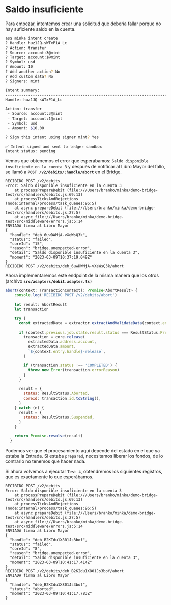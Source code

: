 # Saldo insuficiente

Para empezar, intentemos crear una solicitud que debería fallar porque no hay suficiente saldo en la cuenta.

```bash
as$ minka intent create
? Handle: huz1JQ-sWTxP1A_Lc
? Action: transfer
? Source: account:3@mint
? Target: account:1@mint
? Symbol: usd
? Amount: 10
? Add another action? No
? Add custom data? No
? Signers: mint

Intent summary:
------------------------------------------------------------------------
Handle: huz1JQ-sWTxP1A_Lc

Action: transfer
 - Source: account:3@mint
 - Target: account:1@mint
 - Symbol: usd
 - Amount: $10.00

? Sign this intent using signer mint? Yes

✅ Intent signed and sent to ledger sandbox
Intent status: pending
```

Vemos que obtenemos el error que esperábamos: `Saldo disponible insuficiente en la cuenta 3` y después de notificar al Libro Mayor del fallo, se llamó a **`POST /v2/debits/:handle/abort`** en el Bridge.

```
RECIBIDO POST /v2/debits
Error: Saldo disponible insuficiente en la cuenta 3
    at processPrepareDebit (file:///Users/branko/minka/demo-bridge-test/src/handlers/debits.js:69:13)
    at processTicksAndRejections (node:internal/process/task_queues:96:5)
    at async prepareDebit (file:///Users/branko/minka/demo-bridge-test/src/handlers/debits.js:27:5)
    at async file:///Users/branko/minka/demo-bridge-test/src/middleware/errors.js:5:14
ENVIADA firma al Libro Mayor
{
  "handle": "deb_6uwDWMjA-vXeWsQ3k",
  "status": "failed",
  "coreId": "15",
  "reason": "bridge.unexpected-error",
  "detail": "Saldo disponible insuficiente en la cuenta 3",
  "moment": "2023-03-09T10:37:19.049Z"
}
RECIBIDO POST /v2/debits/deb_6uwDWMjA-vXeWsQ3k/abort
```

Ahora implementaremos este endpoint de la misma manera que los otros   (archivo **`src/adapters/debit.adapter.ts)`**&#x20;

```jsx
abort(context: TransactionContext): Promise<AbortResult> {
    console.log('RECIBIDO POST /v2/debits/abort')

    let result: AbortResult
    let transaction

    try {
      const extractedData = extractor.extractAndValidateData(context.entry)

      if (context.previous.job.state.result.status === ResultStatus.Prepared) {
        transaction = core.release(
          extractedData.address.account,
          extractedData.amount,
          `${context.entry.handle}-release`,
        )

        if (transaction.status !== 'COMPLETED') {
          throw new Error(transaction.errorReason)
        }
      }

      result = {
        status: ResultStatus.Aborted,
        coreId: transaction.id.toString(),
      }
    } catch (e) {
      result = {
        status: ResultStatus.Suspended,
      }
    }

    return Promise.resolve(result)
  }
```

Podemos ver que el procesamiento aquí depende del estado en el que ya estaba la Entrada. Si estaba `prepared`, necesitamos liberar los fondos, de lo contrario no tenemos que hacer nada.

Si ahora volvemos a ejecutar `Test 4`, obtendremos los siguientes registros, que es exactamente lo que esperábamos.

```
RECIBIDO POST /v2/debits
Error: Saldo disponible insuficiente en la cuenta 3
    at processPrepareDebit (file:///Users/branko/minka/demo-bridge-test/src/handlers/debits.js:69:13)
    at processTicksAndRejections (node:internal/process/task_queues:96:5)
    at async prepareDebit (file:///Users/branko/minka/demo-bridge-test/src/handlers/debits.js:27:5)
    at async file:///Users/branko/minka/demo-bridge-test/src/middleware/errors.js:5:14
ENVIADA firma al Libro Mayor
{
  "handle": "deb_B2KIdu1X801Js3bof",
  "status": "failed",
  "coreId": "8",
  "reason": "bridge.unexpected-error",
  "detail": "Saldo disponible insuficiente en la cuenta 3",
  "moment": "2023-03-09T10:41:17.414Z"
}
RECIBIDO POST /v2/debits/deb_B2KIdu1X801Js3bof/abort
ENVIADA firma al Libro Mayor
{
  "handle": "deb_B2KIdu1X801Js3bof",
  "status": "aborted",
  "moment": "2023-03-09T10:41:17.783Z"
}
```
